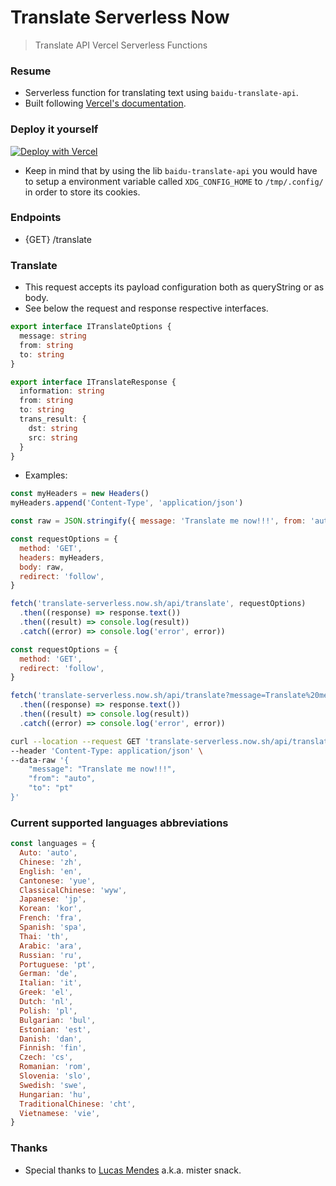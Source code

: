 # Translate Serverless Now

> Translate API Vercel Serverless Functions

### Resume

- Serverless function for translating text using `baidu-translate-api`.
- Built following [Vercel's documentation](https://vercel.com/docs/v2/serverless-functions/supported-languages#using-typescript).

### Deploy it yourself

[![Deploy with Vercel](https://vercel.com/button)](https://vercel.com/import/project?template=https://github.com/olavoparno/translate-serverless-now)

- Keep in mind that by using the lib `baidu-translate-api` you would have to setup a environment variable called `XDG_CONFIG_HOME` to `/tmp/.config/` in order to store its cookies.

### Endpoints

- {GET} /translate

### Translate

- This request accepts its payload configuration both as queryString or as body.
- See below the request and response respective interfaces.

```ts
export interface ITranslateOptions {
  message: string
  from: string
  to: string
}

export interface ITranslateResponse {
  information: string
  from: string
  to: string
  trans_result: {
    dst: string
    src: string
  }
}
```

- Examples:

```js
const myHeaders = new Headers()
myHeaders.append('Content-Type', 'application/json')

const raw = JSON.stringify({ message: 'Translate me now!!!', from: 'auto', to: 'pt' })

const requestOptions = {
  method: 'GET',
  headers: myHeaders,
  body: raw,
  redirect: 'follow',
}

fetch('translate-serverless.now.sh/api/translate', requestOptions)
  .then((response) => response.text())
  .then((result) => console.log(result))
  .catch((error) => console.log('error', error))
```

```js
const requestOptions = {
  method: 'GET',
  redirect: 'follow',
}

fetch('translate-serverless.now.sh/api/translate?message=Translate%20me%20now!!!&from=auto&to=pt', requestOptions)
  .then((response) => response.text())
  .then((result) => console.log(result))
  .catch((error) => console.log('error', error))
```

```sh
curl --location --request GET 'translate-serverless.now.sh/api/translate' \
--header 'Content-Type: application/json' \
--data-raw '{
	"message": "Translate me now!!!",
    "from": "auto",
    "to": "pt"
}'
```

### Current supported languages abbreviations

```js
const languages = {
  Auto: 'auto',
  Chinese: 'zh',
  English: 'en',
  Cantonese: 'yue',
  ClassicalChinese: 'wyw',
  Japanese: 'jp',
  Korean: 'kor',
  French: 'fra',
  Spanish: 'spa',
  Thai: 'th',
  Arabic: 'ara',
  Russian: 'ru',
  Portuguese: 'pt',
  German: 'de',
  Italian: 'it',
  Greek: 'el',
  Dutch: 'nl',
  Polish: 'pl',
  Bulgarian: 'bul',
  Estonian: 'est',
  Danish: 'dan',
  Finnish: 'fin',
  Czech: 'cs',
  Romanian: 'rom',
  Slovenia: 'slo',
  Swedish: 'swe',
  Hungarian: 'hu',
  TraditionalChinese: 'cht',
  Vietnamese: 'vie',
}
```

### Thanks

- Special thanks to [Lucas Mendes](https://github.com/LucasMendesl) a.k.a. mister snack.
